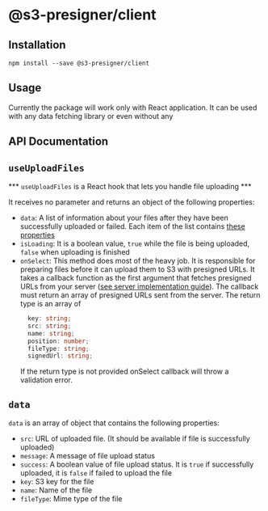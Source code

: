 # @s3-presigner/client

## Installation

`npm install --save @s3-presigner/client`

## Usage

Currently the package will work only with React application. It can be used with any data fetching library or even without any

## API Documentation

## `useUploadFiles`

*** `useUploadFiles` is a React hook that lets you handle file uploading ***

It receives no parameter and returns an object of the following properties:

- `data`: A list of information about your files after they have been successfully uploaded or failed. Each item of the list contains [these properties](#data)
- `isLoading`: It is a boolean value, `true` while the file is being uploaded, `false` when uploading is finished
- `onSelect`: This method does most of the heavy job. It is responsible for preparing files before it can upload them to S3 with presigned URLs. It takes a callback function as the first argument that fetches presigned URLs from your server ([see server implementation guide](../server/README.md#s3-presignerserver)). The callback must return an array of presigned URLs sent from the server. The return type is an array of
  ```ts
    key: string;
    src: string;
    name: string;
    position: number;
    fileType: string;
    signedUrl: string;
  ```
  If the return type is not provided onSelect callback will throw a validation error.

## `data`

`data` is an array of object that contains the following properties:

- `src`: URL of uploaded file. (It should be available if file is successfully uploaded)
- `message`: A message of file upload status
- `success`: A boolean value of file upload status. It is `true` if successfully uploaded, it is `false` if failed to upload the file
- `key`: S3 key for the file
- `name`: Name of the file
- `fileType`: Mime type of the file
